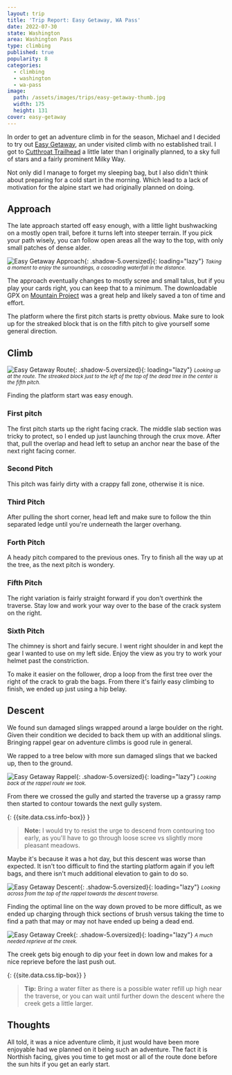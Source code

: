 ```yaml
---
layout: trip
title: 'Trip Report: Easy Getaway, WA Pass'
date: 2022-07-30
state: Washington
area: Washington Pass
type: climbing
published: true
popularity: 8
categories:
  - climbing
  - washington
  - wa-pass
image:
  path: /assets/images/trips/easy-getaway-thumb.jpg
  width: 175
  height: 131
cover: easy-getaway
---
```


In order to get an adventure climb in for the season, Michael and I decided to
try out [Easy Getaway](https://www.mountainproject.com/route/115311402/easy-getaway),
an under visited climb with no established trail. I got to
[Cutthroat Trailhead](https://goo.gl/maps/E6wd9oj7Qe4ipGFH6) a little later than
I originally planned, to a sky full of stars and a fairly prominent Milky Way.

Not only did I manage to forget my sleeping bag, but I also didn't think about
preparing for a cold start in the morning. Which lead to a lack of motivation
for the alpine start we had originally planned on doing.

## Approach

The late approach started off easy enough, with a little light bushwacking on a mostly
open trail, before it turns left into steeper terrain. If you pick your path wisely, you
can follow open areas all the way to the top, with only small patches of dense
alder.

![Easy Getaway Approach](/assets/images/trips/easy-getaway-approach.jpg "Easy Getaway Approach"){: .shadow-5.oversized}{: loading="lazy"} <small><i>Taking a moment to enjoy the surroundings, a cascading waterfall in the distance.</i></small>

The approach eventually changes to mostly scree and small talus, but if you
play your cards right, you can keep that to a minimum. The downloadable GPX on
[Mountain Project](https://www.mountainproject.com/map/113436052/cutthroat-wall)
was a great help and likely saved a ton of time and effort.

The platform where the first pitch starts is pretty obvious. Make sure to look
up for the streaked block that is on the fifth pitch to give yourself some general
direction.

## Climb

![Easy Getaway Route](/assets/images/trips/easy-getaway-route.jpg "Easy Getaway Route"){: .shadow-5.oversized}{: loading="lazy"} <small><i>Looking up at the route. The streaked block just to the left of the top of the dead tree in the center is the fifth pitch.</i></small>

Finding the platform start was easy enough.

### First pitch

The first pitch starts up the right facing crack. The middle slab section was
tricky to protect, so I ended up just launching through the crux move. After
that, pull the overlap and head left to setup an anchor near the base of the
next right facing corner.

### Second Pitch

This pitch was fairly dirty with a crappy fall zone, otherwise it is nice.

### Third Pitch

After pulling the short corner, head left and make sure to follow the thin
separated ledge until you're underneath the larger overhang.

### Forth Pitch

A heady pitch compared to the previous ones. Try to finish all the way up at
the tree, as the next pitch is wondery.

### Fifth Pitch

The right variation is fairly straight forward if you don't overthink the
traverse. Stay low and work your way over to the base of the crack system on
the right.

### Sixth Pitch

The chimney is short and fairly secure. I went right shoulder in and kept the
gear I wanted to use on my left side. Enjoy the view as you try to work your
helmet past the constriction.

To make it easier on the follower, drop a loop from the first tree over the
right of the crack to grab the bags. From there it's fairly easy climbing to 
finish, we ended up just using a hip belay.

## Descent

We found sun damaged slings wrapped around a large boulder on the right.  Given
their condition we decided to back them up with an additional slings. Bringing
rappel gear on adventure climbs is good rule in general.

We rapped to a tree below with more sun damaged slings that we backed up, then
to the ground.

![Easy Getaway Rappel](/assets/images/trips/easy-getaway-rapell.jpg "Easy Getaway Rappel"){: .shadow-5.oversized}{: loading="lazy"} <small><i>Looking back at the rappel route we took.</i></small>

From there we crossed the gully and started the traverse up a grassy ramp then
started to contour towards the next gully system.

{: {{site.data.css.info-box}} }
> **Note:** I would try to resist the urge to descend from contouring too early, as you'll
> have to go through loose scree vs slightly more pleasant meadows.

Maybe it's because it was a hot day, but this descent was worse than expected.
It isn't too difficult to find the starting platform again if you left bags, and there
isn't much additional elevation to gain to do so.

![Easy Getaway Descent](/assets/images/trips/easy-getaway-descent.jpg "Easy Getaway Descent"){: .shadow-5.oversized}{: loading="lazy"} <small><i>Looking across from the top of the rappel towards the descent traverse.</i></small>

Finding the optimal line on the way down proved to be more difficult, as we
ended up charging through thick sections of brush versus taking the time to
find a path that may or may not have ended up being a dead end.

![Easy Getaway Creek](/assets/images/trips/easy-getaway-creek.jpg "Easy Getaway Creek"){: .shadow-5.oversized}{: loading="lazy"} <small><i>A much needed reprieve at the creek.</i></small>

The creek gets big enough to dip your feet in down low and makes for a nice
reprieve before the last push out.

{: {{site.data.css.tip-box}} }
> **Tip:** Bring a water filter as there is a possible water refill up high near
> the traverse, or you can wait until further down the descent where the creek
> gets a little larger.

## Thoughts

All told, it was a nice adventure climb, it just would have been more enjoyable
had we planned on it being such an adventure. The fact it is Northish facing,
gives you time to get most or all of the route done before the sun hits if you
get an early start.
